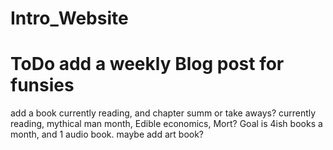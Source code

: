 # Intro_Website
# ToDo add a weekly Blog post for funsies 
add a book currently reading, and chapter summ or take aways?
currently reading, mythical man month, Edible economics, Mort? Goal is 4ish books a month, and 1 audio book. maybe add art book?
